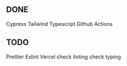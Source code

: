 ## DONE
Cypress
Tailwind
Typescript
Github Actions

## TODO
Prettier
Eslint
Vercel
check linting
check typing
